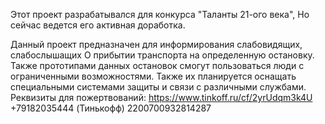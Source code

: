Этот проект разрабатывался для конкурса "Таланты 21-ого века",
Но сейчас ведется его активная доработка.

Данный проект предназначен для информирования слабовидящих, слабослышащих
О прибытии транспорта на определенную остановку.
Также прототипами данных остановок смогут пользоваться люди с ограниченными возможностями.
Также их планируется оснащать специальными системами защиты и связи с различными службами.
Реквизиты для пожертвований:
   https://www.tinkoff.ru/cf/2yrUdqm3k4U
   +79182035444 (Тинькофф)
   2200700932814287

